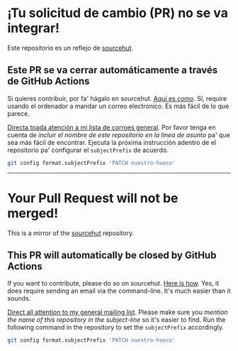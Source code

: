 # ¡Tu solicitud de cambio (PR) no se va integrar!

Este repositorio es un reflejo de [sourcehut][repo].

## Este PR se va cerrar automáticamente a través de GitHub Actions

Si quieres contribuir, por fa' hágalo en sourcehut. [Aquí es como][git-sm]. Sí,
require usando el ordenador a mandar un correo electrónico. Es más fácil de lo
que parece.

[Directa toada atención a mi lista de corroes general][ml]. Por favor tenga en
cuenta de _incluir el nombre de este repositorio en la linea de asunto_ pa' que
sea más fácil de encontrar. Ejecuta la próxima instrucción adentro de el
repositorio pa' configurar el `subjectPrefix` de acuerdo.

```sh
git config format.subjectPrefix 'PATCH nuestro-hueco'
```

---

# Your Pull Request will not be merged!

This is a mirror of the [sourcehut][repo] repository.

## This PR will automatically be closed by GitHub Actions

If you want to contribute, please do so on sourcehut. [Here is how][git-sm].
Yes, it does require sending an email via the command-line. It's much easier
than it sounds.

[Direct all attention to my general mailing list][ml]. Please make sure you
_mention the name of this repository in the subject-line_ so it's easier to
find. Run the following command in the repository to set the `subjectPrefix`
accordingly.

```sh
git config format.subjectPrefix 'PATCH nuestro-hueco'
```

[ml]: https://lists.sr.ht/~rogeruiz/bandeja-paisa
[repo]: https://git.sr.ht/~rogeruiz/nuestro-hueco
[git-sm]: https://git-send-email.io
